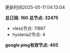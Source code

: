 更新时间2025-05-11 04:13:04

**总订阅: 160**
**总节点: 32475**
- vless节点: 11887
- hysteria2节点: 4

**google ping有效节点: 405**
